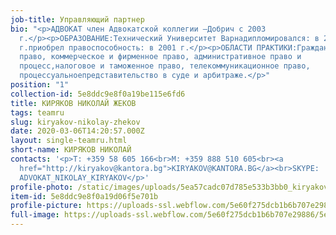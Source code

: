 ```yaml
---
job-title: Управляющий партнер
bio: "<p>АДВОКАТ член Адвокатской коллегии –Добрич с 2003
  г.</p><p>ОБРАЗОВАНИЕ:Технический Университет Варнадипломировался: в 2000
  г.приобрел правоспособность: в 2001 г.</p><p>ОБЛАСТИ ПРАКТИКИ:Гражданское
  право, коммерческое и фирменное право, административное право и
  процесс,налоговое и таможенное право, телекоммуникационное право,
  процессуальноепредставительство в суде и арбитраже.</p>"
position: "1"
collection-id: 5e8ddc9e8f0a19be115e6fd6
title: КИРЯКОВ НИКОЛАЙ ЖЕКОВ
tags: teamru
slug: kiryakov-nikolay-zhekov
date: 2020-03-06T14:20:57.000Z
layout: single-teamru.html
short-name: КИРЯКОВ НИКОЛАЙ
contacts: '<p>T: +359 58 605 166<br>M: +359 888 510 605<br><a
  href="http://kiryakov@kantora.bg">KIRYAKOV@KANTORA.BG</a><br>SKYPE:
  ADVOKAT_NIKOLAY_KIRYAKOV</p>'
profile-photo: /static/images/uploads/5ea57cadc07d785e533b3bb0_kiryakov.jpeg
item-id: 5e8ddc9e8f0a19d06f5e701b
profile-picture: https://uploads-ssl.webflow.com/5e60f275dcb1b6b707e29886/5ea57cadc07d785e533b3bb0_kiryakov.jpeg
full-image: https://uploads-ssl.webflow.com/5e60f275dcb1b6b707e29886/5e8710250b70be3158d7d701_image%2013.jpg
---
```

